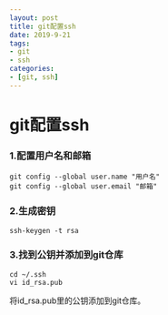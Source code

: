 ```yaml
---
layout: post
title: git配置ssh
date: 2019-9-21
tags:
- git
- ssh
categories:
- [git, ssh]
---
```


# **git配置ssh**

### 1.配置用户名和邮箱

```
git config --global user.name "用户名"
git config --global user.email "邮箱"
```

### 2.生成密钥

```
ssh-keygen -t rsa
```

### 3.找到公钥并添加到git仓库

```
cd ~/.ssh
vi id_rsa.pub
```

将id_rsa.pub里的公钥添加到git仓库。

